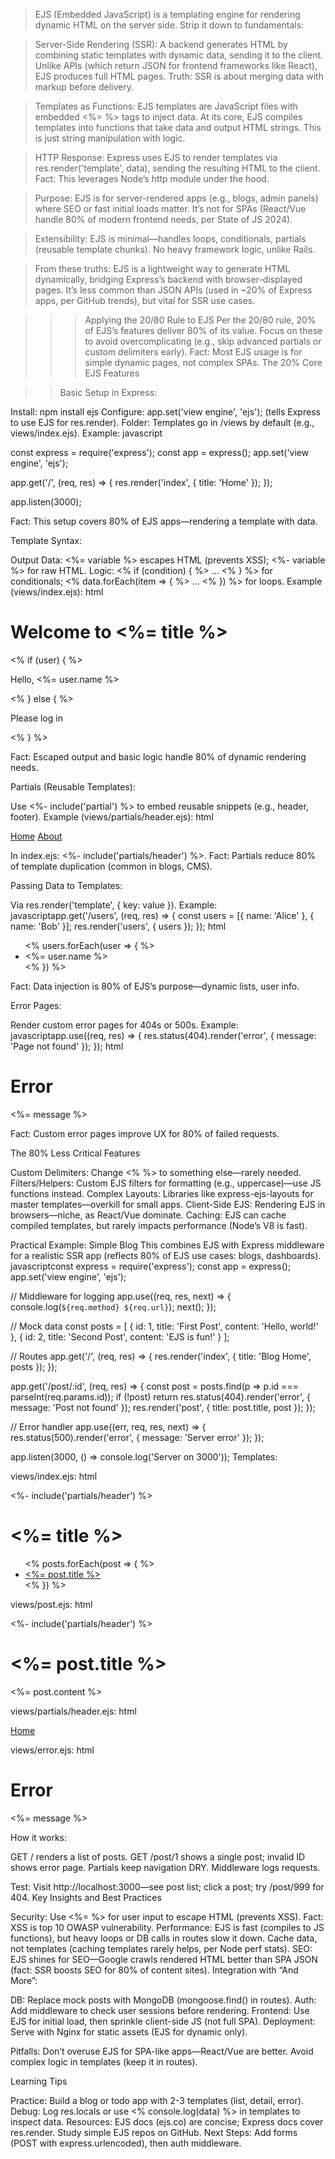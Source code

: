 >EJS (Embedded JavaScript) is a templating engine for rendering dynamic HTML on the server side. Strip it down to fundamentals:

>Server-Side Rendering (SSR): 
A backend generates HTML by combining static templates with dynamic data, sending it to the client. Unlike APIs (which return JSON for frontend frameworks like React), EJS produces full HTML pages. Truth: SSR is about merging data with markup before delivery.

>Templates as Functions: 
EJS templates are JavaScript files with embedded <%= %> tags to inject data. At its core, EJS compiles templates into functions that take data and output HTML strings. This is just string manipulation with logic.

>HTTP Response: 
Express uses EJS to render templates via res.render('template', data), sending the resulting HTML to the client. Fact: This leverages Node’s http module under the hood.

>Purpose: 
EJS is for server-rendered apps (e.g., blogs, admin panels) where SEO or fast initial loads matter. It’s not for SPAs (React/Vue handle 80% of modern frontend needs, per State of JS 2024).

>Extensibility: 
EJS is minimal—handles loops, conditionals, partials (reusable template chunks). No heavy framework logic, unlike Rails.

>From these truths: 
EJS is a lightweight way to generate HTML dynamically, bridging Express’s backend with browser-displayed pages. It’s less common than JSON APIs (used in ~20% of Express apps, per GitHub trends), but vital for SSR use cases.

>>>Applying the 20/80 Rule to EJS
Per the 20/80 rule, 20% of EJS’s features deliver 80% of its value. Focus on these to avoid overcomplicating (e.g., skip advanced partials or custom delimiters early). Fact: Most EJS usage is for simple dynamic pages, not complex SPAs.
The 20% Core EJS Features

>>Basic Setup in Express:

Install: npm install ejs
Configure: app.set('view engine', 'ejs'); (tells Express to use EJS for res.render).
Folder: Templates go in /views by default (e.g., views/index.ejs).
Example:
javascript
>>>>>
const express = require('express');
const app = express();
app.set('view engine', 'ejs');

app.get('/', (req, res) => {
  res.render('index', { title: 'Home' });
});

app.listen(3000);
>>>>>
Fact: This setup covers 80% of EJS apps—rendering a template with data.


Template Syntax:

Output Data: <%= variable %> escapes HTML (prevents XSS); <%- variable %> for raw HTML.
Logic: <% if (condition) { %> ... <% } %> for conditionals; <% data.forEach(item => { %> ... <% }) %> for loops.
Example (views/index.ejs):
html<!DOCTYPE html>
<html>
<head>
  <title><%= title %></title>
</head>
<body>
  <h1>Welcome to <%= title %></h1>
  <% if (user) { %>
    <p>Hello, <%= user.name %></p>
  <% } else { %>
    <p>Please log in</p>
  <% } %>
</body>
</html>

Fact: Escaped output and basic logic handle 80% of dynamic rendering needs.


Partials (Reusable Templates):

Use <%- include('partial') %> to embed reusable snippets (e.g., header, footer).
Example (views/partials/header.ejs):
html<nav>
  <a href="/">Home</a>
  <a href="/about">About</a>
</nav>

In index.ejs: <%- include('partials/header') %>.
Fact: Partials reduce 80% of template duplication (common in blogs, CMS).


Passing Data to Templates:

Via res.render('template', { key: value }).
Example:
javascriptapp.get('/users', (req, res) => {
  const users = [{ name: 'Alice' }, { name: 'Bob' }];
  res.render('users', { users });
});
html<!-- views/users.ejs -->
<ul>
  <% users.forEach(user => { %>
    <li><%= user.name %></li>
  <% }) %>
</ul>

Fact: Data injection is 80% of EJS’s purpose—dynamic lists, user info.


Error Pages:

Render custom error pages for 404s or 500s.
Example:
javascriptapp.use((req, res) => {
  res.status(404).render('error', { message: 'Page not found' });
});
html<!-- views/error.ejs -->
<h1>Error</h1>
<p><%= message %></p>

Fact: Custom error pages improve UX for 80% of failed requests.



The 80% Less Critical Features

Custom Delimiters: Change <% %> to something else—rarely needed.
Filters/Helpers: Custom EJS filters for formatting (e.g., uppercase)—use JS functions instead.
Complex Layouts: Libraries like express-ejs-layouts for master templates—overkill for small apps.
Client-Side EJS: Rendering EJS in browsers—niche, as React/Vue dominate.
Caching: EJS can cache compiled templates, but rarely impacts performance (Node’s V8 is fast).

Practical Example: Simple Blog
This combines EJS with Express middleware for a realistic SSR app (reflects 80% of EJS use cases: blogs, dashboards).
javascriptconst express = require('express');
const app = express();
app.set('view engine', 'ejs');

// Middleware for logging
app.use((req, res, next) => {
  console.log(`${req.method} ${req.url}`);
  next();
});

// Mock data
const posts = [
  { id: 1, title: 'First Post', content: 'Hello, world!' },
  { id: 2, title: 'Second Post', content: 'EJS is fun!' }
];

// Routes
app.get('/', (req, res) => {
  res.render('index', { title: 'Blog Home', posts });
});

app.get('/post/:id', (req, res) => {
  const post = posts.find(p => p.id === parseInt(req.params.id));
  if (!post) return res.status(404).render('error', { message: 'Post not found' });
  res.render('post', { title: post.title, post });
});

// Error handler
app.use((err, req, res, next) => {
  res.status(500).render('error', { message: 'Server error' });
});

app.listen(3000, () => console.log('Server on 3000'));
Templates:

views/index.ejs:
html<!DOCTYPE html>
<html>
<head>
  <title><%= title %></title>
</head>
<body>
  <%- include('partials/header') %>
  <h1><%= title %></h1>
  <ul>
    <% posts.forEach(post => { %>
      <li><a href="/post/<%= post.id %>"><%= post.title %></a></li>
    <% }) %>
  </ul>
</body>
</html>

views/post.ejs:
html<!DOCTYPE html>
<html>
<head>
  <title><%= title %></title>
</head>
<body>
  <%- include('partials/header') %>
  <h1><%= post.title %></h1>
  <p><%= post.content %></p>
</body>
</html>

views/partials/header.ejs:
html<nav>
  <a href="/">Home</a>
</nav>

views/error.ejs:
html<!DOCTYPE html>
<html>
<head>
  <title>Error</title>
</head>
<body>
  <h1>Error</h1>
  <p><%= message %></p>
</body>
</html>


How it works:

GET / renders a list of posts.
GET /post/1 shows a single post; invalid ID shows error page.
Partials keep navigation DRY.
Middleware logs requests.

Test: Visit http://localhost:3000—see post list; click a post; try /post/999 for 404.
Key Insights and Best Practices

Security: Use <%= %> for user input to escape HTML (prevents XSS). Fact: XSS is top 10 OWASP vulnerability.
Performance: EJS is fast (compiles to JS functions), but heavy loops or DB calls in routes slow it down. Cache data, not templates (caching templates rarely helps, per Node perf stats).
SEO: EJS shines for SEO—Google crawls rendered HTML better than SPA JSON (fact: SSR boosts SEO for 80% of content sites).
Integration with “And More”:

DB: Replace mock posts with MongoDB (mongoose.find() in routes).
Auth: Add middleware to check user sessions before rendering.
Frontend: Use EJS for initial load, then sprinkle client-side JS (not full SPA).
Deployment: Serve with Nginx for static assets (EJS for dynamic only).


Pitfalls: Don’t overuse EJS for SPA-like apps—React/Vue are better. Avoid complex logic in templates (keep it in routes).

Learning Tips

Practice: Build a blog or todo app with 2-3 templates (list, detail, error).
Debug: Log res.locals or use <% console.log(data) %> in templates to inspect data.
Resources: EJS docs (ejs.co) are concise; Express docs cover res.render. Study simple EJS repos on GitHub.
Next Steps: Add forms (POST with express.urlencoded), then auth middleware.